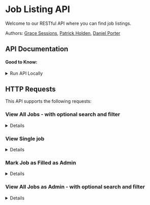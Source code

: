 # Job Listing API

Welcome to our RESTful API where you can find job listings. 

Authors: <a href="https://github.com/gracesessions" target="_blank">Grace Sessions</a>, <a href="https://github.com/patrick-holden/" target="_blank">Patrick Holden</a>, <a href="https://github.com/danieljporter21" target="_blank">Daniel Porter</a>

## API Documentation

#### Good to Know:

<details>  
<summary>Run API Locally</summary>  
<h3>Local Setup</h3>
<p>
Clone this repo:

```bash
git clone git@github.com:iO-Academy/2022-mar-jobsapi.git
```

Install packages by typing ``npm i`` in the terminal

Once cloned, first install the database stored in ``/jobsdb.sql``. Create a database named `jobsdb`, then open the SQL file in your MySQL GUI.

*You will need to amend the database`user` and `password` to match that of your MySQL DB in the `dbService.js` file*

After installing the database, install the vendor code by running the following globally in your command line:

```javascript
npm install nodemon -g
```
OR you may need to use
```javascript
sudo npm install nodemon -g
```
To run the application locally, ``cd`` into the project root then:

```javascript
nodemon app.js
```

**Do not close this terminal tab, it is a running process.**

The API will now be accessible at ``http://localhost:3000/``.

That is it, now you can view .

### Instructions

#### Testing

Run the Jest test from the root of the App

```bash
npm run test	
```
</p>

</details>

## HTTP Requests

This API supports the following requests: 

### View All Jobs - with optional search and filter
<details>
  
**URL:**
  
`/jobs`
  
**Method:**
  
 `GET` <br />
  
**URL Params** <br />
  * **Required:**
    * No required URL Params, this URL will return all jobs if none are passed. 

  * **Optional URL Params:**
    * `search=[alphanumeric]` - matches the search input to jobs by `job_title` and `company`. 
    * `type=[alphabetical]` - filter jobs by job type using available values: `Part time`, `Full time` and `Contract`. 
    * `command=[alphabetical]` and `salary=[integer]` - filter jobs by salary using available commands:  `above` and `below`.
    * `skill=[integer]` - filter jobs by ID of a skill. 
	
    -- Note: all filters return jobs related to the search input when used. 
	
**Example URL:**
  
`/jobs?search=junior&type=Part time&command=above&salary=130000&skill=5`
  
* **Success Response**
  * **Code:** 200 <br />
  * **Response:** <br />

```json
{
    "statusCode": 200,
    "message": "success",
    "success": true,
    "result": [
        {
            "id": 51,
            "job_title": "Junior software developer",
            "company": "Kazio",
            "logo": "https://dummyimage.com/250/e330d1/89e632&text=Logo",
            "salary": 144181,
            "type": "Part time",
            "skill": [
                "Ruby"
            ]
        },
        {
            "id": 116,
            "job_title": "Junior software developer",
            "company": "Thoughtworks",
            "logo": "https://dummyimage.com/250/e330d1/000000&text=Logo",
            "salary": 134024,
            "type": "Part time",
            "skill": [
                "Ruby"
            ]
        }
    ]
}
  
```
  
* **Error Response**
  * **Code:** 200 <br />
  * **Response:** <br />


```json
{
	"statusCode": 200,
	"message": "No jobs found",
	"success": true,
	"result": []
}
```
  
</details>

### View Single job 
<details>

**URL:**	

`/jobs/:jobId`

**Method:**

`GET`
**URL Params** <br />
  * **Required:**
    * No required URL Params, this URL will return all jobs if none are passed. 

  * **Optional URL Params:**
    * `/:jobId` 

**Example URL:**

`/jobs/4`
	
* **Success Response**
  * **Code:** 200 <br />
  * **Response:** <br />
  
```json
{
    "statusCode": 200,
    "message": "success",
    "success": true,
    "result": [
        {
            "id": 4,
            "job_title": "Junior software developer",
            "company": "Kanoodle",
            "logo": "https://dummyimage.com/250/e330d1/89e632&text=Logo",
            "job_description": "Praesent blandit. Nam nulla. Integer pede justo, lacinia eget, tincidunt eget, tempus vel, pede.\n\nMorbi porttitor lorem id ligula. Suspendisse ornare consequat lectus. In est risus, auctor sed, tristique in, tempus sit amet, sem.\n\nFusce consequat. Nulla nisl. Nunc nisl.\n\nDuis bibendum, felis sed interdum venenatis, turpis enim blandit mi, in porttitor pede justo eu massa. Donec dapibus. Duis at velit eu est congue elementum.\n\nIn hac habitasse platea dictumst. Morbi vestibulum, velit id pretium iaculis, diam erat fermentum justo, nec condimentum neque sapien placerat ante. Nulla justo.",
            "salary": 137498,
            "posted": "2021-01-23T00:00:00.000Z",
            "type": "Full time",
            "skill": [
                "PHP",
                "Ruby",
                "Bash",
                "TypeScript"
            ]
        }
    ]
}
```
  
* **Error Response**
  * **Code:** 200 <br />
  * **Response:** <br />


```json
{
	"statusCode": 200,
	"message": "No job found",
	"success": true,
	"result": []
}
```
</details>

### Mark Job as Filled as Admin
<details>
  
**URL:**
  
`/admin/jobs/filljob/:jobId`
  
**Method:**
  
 `POST` <br />
  
**URL Params** <br />
  * **Required:**
    * `:jobId`

  * **Optional URL Params:**
    * No optional parameters.
	
**Example URL:**
  
`/admin/jobs/filljob/5`
  
* **Success Response**
  * **Code:** 200 <br />
  * **Response:** <br />

```json
{
    "statusCode": 200,
    "message": "success",
    "success": true,
    "result": []
}
  
```
  
* **Error Response**
  * **Code:** 200 <br />
  * **Response:** <br />


```json
{
    "statusCode": 200,
    "message": "unsuccessful",
    "success": true,
    "result": []
}
```
  
	
Then searching the filled job returns:
	
```json
{
    "statusCode": 200,
    "message": "No job found",
    "success": true,
    "result": []
}
```
</details>

	
### View All Jobs as Admin - with optional search and filter
<details>
  
**URL:**
  
`/admin/jobs`
  
**Method:**
  
 `GET` <br />
  
**URL Params** <br />
  * **Required:**
    * No required URL Params, this URL will return all jobs if none are passed. 

  * **Optional URL Params:**
    * `search=[alphanumeric]` - matches the search input to jobs by `job_title` and `company`. 
    * `type=[alphabetical]` - filter jobs by job type using available values: `Part time`, `Full time` and `Contract`. 
    * `command=[alphabetical]` and `salary=[integer]` - filter jobs by salary using available commands:  `above` and `below`.
    * `skill=[integer]` - filter jobs by ID of a skill. 
	
    -- Note: all filters return jobs related to the search input when used. 
	
This route 
 - returns all jobs, including those filled
 - splits filled and unfilled jobs into separate arrays within an object 
 - provides a count of filled and unfilled jobs 
	
**Example URL:**
  
`/admin/jobs?search=junior&type=Contract&command=above&salary=120000&skill=10`
  
* **Success Response**
  * **Code:** 200 <br />
  * **Response:** <br />

```json
{
    "statusCode": 200,
    "message": "Success",
    "success": true,
    "result": {
        "filled job count": 1,
        "filled jobs": [
            {
                "id": 5,
                "job_title": "Junior software developer",
                "company": "Photolist",
                "logo": "https://dummyimage.com/250/ffffff/e330d1&text=Logo",
                "salary": 120619,
                "type": "Contract",
                "skill": [
                    "HTML/CSS"
                ]
            }
        ],
        "unfilled job count": 1,
        "unfilled jobs": [
            {
                "id": 473,
                "job_title": "Junior software engineer",
                "company": "Jabbersphere",
                "logo": "https://dummyimage.com/250/ffffff/d91c4e&text=Logo",
                "salary": 127356,
                "type": "Contract",
                "skill": [
                    "HTML/CSS"
                ]
            }
        ]
    }
}
  
```
  
* **Error Response**
  * **Code:** 200 <br />
  * **Response:** <br />


```json
{
    "statusCode": 200,
    "message": "No jobs found",
    "success": true,
    "result": {
        "filled job count": 0,
        "filled jobs": [],
        "unfilled job count": 0,
        "unfilled jobs": []
    }
}
```
  
</details>





